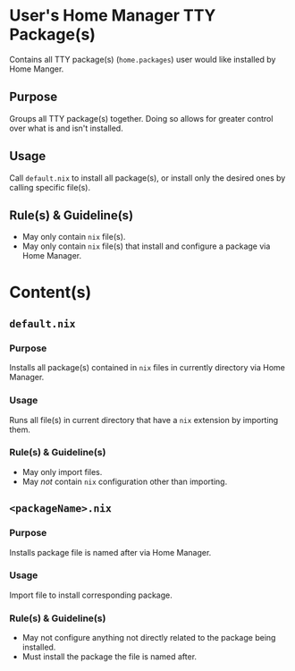 # User's Home Manager TTY Package(s)

Contains all TTY package(s) (`home.packages`) user would like installed by Home Manger.

## Purpose

Groups all TTY package(s) together. Doing so allows for greater control over what is and isn't installed.

## Usage

Call `default.nix` to install all package(s), or install only the desired ones by calling specific file(s).

## Rule(s) & Guideline(s)

- May only contain `nix` file(s).
- May only contain `nix` file(s) that install and configure a package via Home Manager.

# Content(s)

## `default.nix`

### Purpose

Installs all package(s) contained in `nix` files in currently directory via Home Manager.

### Usage

Runs all file(s) in current directory that have a `nix` extension by importing them.

### Rule(s) & Guideline(s)

- May only import files.
- May *not* contain `nix` configuration other than importing.

## `<packageName>.nix`

### Purpose

Installs package file is named after via Home Manager.

### Usage

Import file to install corresponding package.

### Rule(s) & Guideline(s)

- May not configure anything not directly related to the package being installed.
- Must install the package the file is named after.

